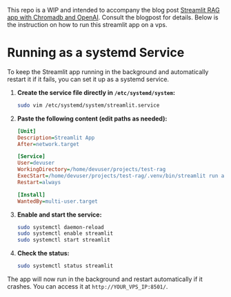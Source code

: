 This repo is a WIP and intended to accompany the blog post [Streamlit RAG app with Chromadb and OpenAI](https://michaelscheiwiller.com/legal-rag-streamlit-chromadb-openai). Consult the blogpost for details. Below is the instruction on how to run this streamlit app on a vps.

# Running as a systemd Service

To keep the Streamlit app running in the background and automatically restart it if it fails, you can set it up as a systemd service.

1. **Create the service file directly in `/etc/systemd/system`:**
   
   ```sh
   sudo vim /etc/systemd/system/streamlit.service
   ```

2. **Paste the following content (edit paths as needed):**
   
   ```ini
   [Unit]
   Description=Streamlit App
   After=network.target

   [Service]
   User=devuser
   WorkingDirectory=/home/devuser/projects/test-rag
   ExecStart=/home/devuser/projects/test-rag/.venv/bin/streamlit run app.py --server.port 8501 --server.address 0.0.0.0
   Restart=always

   [Install]
   WantedBy=multi-user.target
   ```

3. **Enable and start the service:**
   ```sh
   sudo systemctl daemon-reload
   sudo systemctl enable streamlit
   sudo systemctl start streamlit
   ```

4. **Check the status:**
   ```sh
   sudo systemctl status streamlit
   ```

The app will now run in the background and restart automatically if it crashes. You can access it at `http://YOUR_VPS_IP:8501/`. 